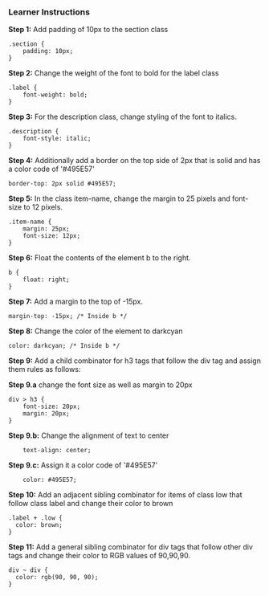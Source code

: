### Learner Instructions


**Step 1:**  Add padding of 10px to the section class

```
.section {
	padding: 10px;
}
```

**Step 2:**  Change the weight of the font to bold for the label class

```
.label {  
	font-weight: bold;
}
```

**Step 3:**  For the description class, change styling of the font to italics.

```
.description {
    font-style: italic;
}
```

**Step 4:**  Additionally add a border on the top side of 2px that is solid and has a color code of '#495E57'

```
border-top: 2px solid #495E57;
```

**Step 5:**  In the class item-name, change the margin to 25 pixels and font-size to 12 pixels.

```
.item-name {
	margin: 25px;
	font-size: 12px;
}
```

**Step 6:**  Float the contents of the element b to the right.

```
b {
    float: right;
}
```

**Step 7:**  Add a margin to the top of -15px.

```
margin-top: -15px; /* Inside b */
```

**Step 8:**  Change the color of the element to darkcyan
```
color: darkcyan; /* Inside b */
```

**Step 9:**  Add a child combinator for h3 tags that follow the div tag and assign them rules as follows:

**Step 9.a** change the font size as well as margin to 20px
```
div > h3 {
    font-size: 20px;
    margin: 20px;
}
```

**Step 9.b:**  Change the alignment of text to center
```
    text-align: center;
```

**Step 9.c:**  Assign it a color code of '#495E57'

```
    color: #495E57;
```

**Step 10:**  Add an adjacent sibling combinator for items of class low that follow class label and change their color to brown

```
.label + .low {
  color: brown; 
}
```

**Step 11:**  Add a general sibling combinator for div tags that follow other div tags and change their color to RGB values of 90,90,90.

```
div ~ div {
  color: rgb(90, 90, 90);
}
```